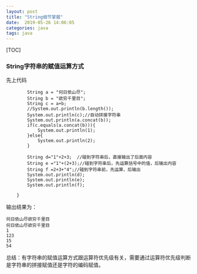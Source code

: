 ```yaml
---
layout: post
title: "String细节掌握"
date:  2019-05-26 14:06:05
categories: java 
tags: java
---
```


[TOC]

### String字符串的赋值运算方式

先上代码

```
		String a = "何日依山尽";
		String b = "欲穷千里目"; 
		String c = a+b;
		//System.out.println(b.length());
		System.out.println(c);//自动拼接字符串
		System.out.println(a.concat(b));
		if(c.equals(a.concat(b))){
			System.out.println(1);
		}else{
			System.out.println(2);
		}
		
		String d="1"+2+3;  //碰到字符串后，直接输出了后面内容
		String e ="1"+(2+3);//碰到字符串后，先运算括号中的值，后输出内容
		String f =2+3+"4";//碰到字符串前，先运算，后输出
		System.out.println(d);
		System.out.println(e);
		System.out.println(f);
		
	}
```

输出结果为：

```
何日依山尽欲穷千里目
何日依山尽欲穷千里目
1
123
15
54
```

总结：有字符串的赋值运算方式跟运算符优先级有关，需要通过运算符优先级判断是字符串的拼接赋值还是字符的编码赋值。



